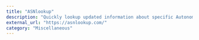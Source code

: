 ```yaml
---
title: "ASNlookup"
description: "Quickly lookup updated information about specific Autonomous System Number (ASN), Organization, CIDR, or registered IP addresses (IPv4 and IPv6) among other relevant data"
external_url: "https://asnlookup.com/"
category: "Miscellaneous"
---
```

